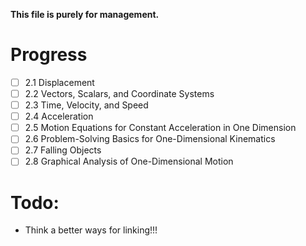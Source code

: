 **This file is purely for management.**
# Progress
- [ ] 2.1 Displacement
- [ ] 2.2 Vectors, Scalars, and Coordinate Systems
- [ ] 2.3 Time, Velocity, and Speed
- [ ] 2.4 Acceleration
- [ ] 2.5 Motion Equations for Constant Acceleration in One Dimension
- [ ] 2.6 Problem-Solving Basics for One-Dimensional Kinematics
- [ ] 2.7 Falling Objects
- [ ] 2.8 Graphical Analysis of One-Dimensional Motion

# Todo:
- Think a better ways for linking!!!